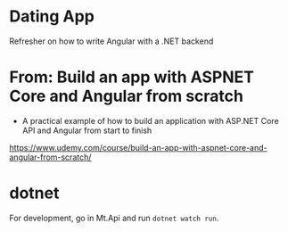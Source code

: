 # Dating App
Refresher on how to write Angular with a .NET backend

# From: Build an app with ASPNET Core and Angular from scratch
- A practical example of how to build an application with ASP.NET Core API and Angular from start to finish

https://www.udemy.com/course/build-an-app-with-aspnet-core-and-angular-from-scratch/


# dotnet
For development, go in Mt.Api and run ```dotnet watch run```.
